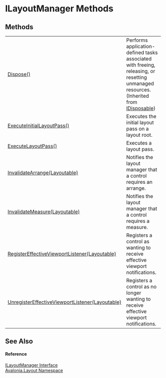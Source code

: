 # ILayoutManager Methods




## Methods
<table>
<tr>
<td><a href="https://learn.microsoft.com/dotnet/api/system.idisposable.dispose" target="_blank" rel="noopener noreferrer">Dispose()</a></td>
<td>Performs application-defined tasks associated with freeing, releasing, or resetting unmanaged resources.<br />(Inherited from <a href="https://learn.microsoft.com/dotnet/api/system.idisposable" target="_blank" rel="noopener noreferrer">IDisposable</a>)</td>
</tr>
<tr>
<td><a href="M_Avalonia_Layout_ILayoutManager_ExecuteInitialLayoutPass">ExecuteInitialLayoutPass()</a></td>
<td>Executes the initial layout pass on a layout root.</td>
</tr>
<tr>
<td><a href="M_Avalonia_Layout_ILayoutManager_ExecuteLayoutPass">ExecuteLayoutPass()</a></td>
<td>Executes a layout pass.</td>
</tr>
<tr>
<td><a href="M_Avalonia_Layout_ILayoutManager_InvalidateArrange">InvalidateArrange(Layoutable)</a></td>
<td>Notifies the layout manager that a control requires an arrange.</td>
</tr>
<tr>
<td><a href="M_Avalonia_Layout_ILayoutManager_InvalidateMeasure">InvalidateMeasure(Layoutable)</a></td>
<td>Notifies the layout manager that a control requires a measure.</td>
</tr>
<tr>
<td><a href="M_Avalonia_Layout_ILayoutManager_RegisterEffectiveViewportListener">RegisterEffectiveViewportListener(Layoutable)</a></td>
<td>Registers a control as wanting to receive effective viewport notifications.</td>
</tr>
<tr>
<td><a href="M_Avalonia_Layout_ILayoutManager_UnregisterEffectiveViewportListener">UnregisterEffectiveViewportListener(Layoutable)</a></td>
<td>Registers a control as no longer wanting to receive effective viewport notifications.</td>
</tr>
</table>

## See Also


#### Reference
<a href="T_Avalonia_Layout_ILayoutManager">ILayoutManager Interface</a>  
<a href="N_Avalonia_Layout">Avalonia.Layout Namespace</a>  
